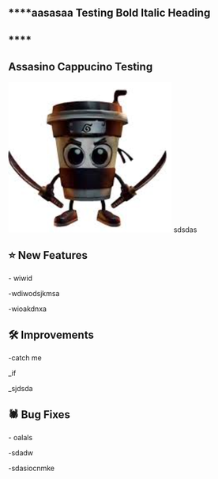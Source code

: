 ## ****aasasaa Testing Bold Italic Heading
## ****
## ****Assasino Cappucino Testing****

![assasino.png](https://raw.githubusercontent.com/KenniHK/docusaurus_CMS/main/static/img/assasino.png)
sdsdas

## ⭐ New Features

\- wiwid

\-wdiwodsjkmsa

\-wioakdnxa

## 🛠️ Improvements

\-catch me

_if

_sjdsda

## 🕷️ Bug Fixes

\- oalals

\-sdadw 

\-sdasiocnmke
